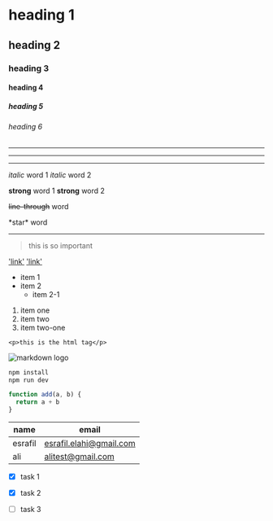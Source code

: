 <!-- headings -->
# heading 1
## heading 2
### heading 3
#### heading 4
##### heading 5
###### heading 6

<!-- hr -->
___
***
---


<!-- italic, strong, line-through, -->
*italic* word 1
_italic_ word 2

**strong** word 1
__strong__ word 2

~~line-through~~ word 

\*star\* word

---

<!-- left border -->
> this is so important

<!-- links -->
['link'](https://esrtafilelahi.com)
['link'](https://esrtafilelahi.com "esrafil elahi")


<!-- ul, ol -->

* item 1
* item 2
  * item 2-1

1. item one
2. item two
  3. item two-one

<!-- code -->
`<p>this is the html tag</p>`

<!-- image link -->
![markdown logo](https://markdown-here.com/img/icon256.png)


<!-- programming languages code -->

```BASH
npm install
npm run dev
```
```js
function add(a, b) {
  return a + b
}
```

<!-- tables -->
|   name      |    email                |
| ----------  | ----------------------  |
|  esrafil    | esrafil.elahi@gmail.com |
|  ali        | alitest@gmail.com       |

<!-- checkbox -->
* [x] task 1
* [x] task 2
* [ ] task 3










